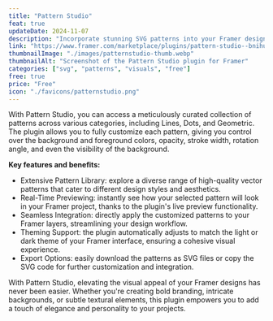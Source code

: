 ```yaml
---
title: "Pattern Studio"
feat: true
updateDate: 2024-11-07
description: "Incorporate stunning SVG patterns into your Framer designs"
link: "https://www.framer.com/marketplace/plugins/pattern-studio--bnihurxofcnd4q4bxk27vvnn8/?via=julesvcode"
thumbnailImage: "./images/patternstudio-thumb.webp"
thumbnailAlt: "Screenshot of the Pattern Studio plugin for Framer"
categories: ["svg", "patterns", "visuals", "free"]
free: true
price: "Free"
icon: "./favicons/patternstudio.png"
---
```


With Pattern Studio, you can access a meticulously curated collection of patterns across various categories, including Lines, Dots, and Geometric. The plugin allows you to fully customize each pattern, giving you control over the background and foreground colors, opacity, stroke width, rotation angle, and even the visibility of the background.

<b>Key features and benefits:</b>

- Extensive Pattern Library: explore a diverse range of high-quality vector patterns that cater to different design styles and aesthetics.
- Real-Time Previewing: instantly see how your selected pattern will look in your Framer project, thanks to the plugin's live preview functionality.
- Seamless Integration: directly apply the customized patterns to your Framer layers, streamlining your design workflow.
- Theming Support: the plugin automatically adjusts to match the light or dark theme of your Framer interface, ensuring a cohesive visual experience.
- Export Options: easily download the patterns as SVG files or copy the SVG code for further customization and integration.

With Pattern Studio, elevating the visual appeal of your Framer designs has never been easier. Whether you're creating bold branding, intricate backgrounds, or subtle textural elements, this plugin empowers you to add a touch of elegance and personality to your projects.